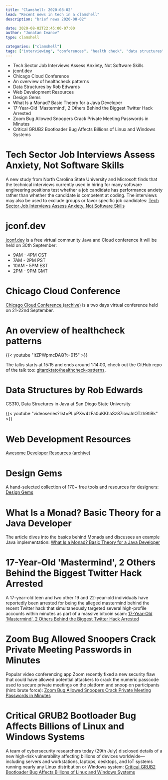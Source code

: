 ```yaml
---
title: "Clamshell: 2020-08-02"
lead: "Recent news in tech in a clamshell"
description: "brief news 2020-08-02"

date: 2020-08-02T22:45:00-07:00
author: "Jonatan Ivanov"
type: clamshell

categories: ["clamshell"]
tags: ["interviewing", "conferences", "health check", "data structures", "design", "monad", "twitter", "hack", "security", "grub", "linux"]
---
```


- Tech Sector Job Interviews Assess Anxiety, Not Software Skills
- jconf.dev
- Chicago Cloud Conference
- An overview of healthcheck patterns
- Data Structures by Rob Edwards
- Web Development Resources
- Design Gems
- What Is a Monad? Basic Theory for a Java Developer
- 17-Year-Old 'Mastermind', 2 Others Behind the Biggest Twitter Hack Arrested
- Zoom Bug Allowed Snoopers Crack Private Meeting Passwords in Minutes
- Critical GRUB2 Bootloader Bug Affects Billions of Linux and Windows Systems

<!--more-->

# Tech Sector Job Interviews Assess Anxiety, Not Software Skills

A new study from North Carolina State University and Microsoft finds that the technical interviews currently used in hiring for many software engineering positions test whether a job candidate has performance anxiety rather than whether the candidate is competent at coding. The interviews may also be used to exclude groups or favor specific job candidates: [Tech Sector Job Interviews Assess Anxiety, Not Software Skills](https://news.ncsu.edu/2020/07/tech-job-interviews-anxiety/)

# jconf.dev

[jconf.dev](https://jconf.dev/) is a free virtual community Java and Cloud conference
It will be held on 30th September:

- 9AM - 4PM CST
- 7AM - 2PM PST
- 10AM - 5PM EST
- 2PM - 9PM GMT

# Chicago Cloud Conference

[Chicago Cloud Conference (archive)](https://web.archive.org/web/20220123154100/https://chicagocloudconference.com/) is a two days virtual conference held on 21-22nd September.

# An overview of healthcheck patterns

{{< youtube "ItZPWpmcDAQ?t=915" >}}
<br>

The talks starts at 15:15 and ends around 1:14:00, check out the GitHub repo of the talk too: [gitaroktato/healthcheck-patterns](https://github.com/gitaroktato/healthcheck-patterns).

# Data Structures by Rob Edwards

CS310, Data Structures in Java at San Diego State University

{{< youtube "videoseries?list=PLpPXw4zFa0uKKhaSz87IowJnOTzh9tiBk" >}}
<br>

# Web Development Resources

[Awesome Developer Resources (archive)](https://web.archive.org/web/20210218204246/https://nelsonmichael.dev/awesome-developer-resources?guid=none&deviceId=83d61fa8-7113-4d2a-965c-a35f89f87b3d)

# Design Gems

A hand-selected collection of 170+ free tools and resources for designers: [Design Gems](https://www.designgems.co/)

# What Is a Monad? Basic Theory for a Java Developer

The article dives into the basics behind Monads and discusses an example Java implementation: [What Is a Monad? Basic Theory for a Java Developer](https://dzone.com/articles/what-is-a-monad-basic-theory-for-a-java-developer)

# 17-Year-Old 'Mastermind', 2 Others Behind the Biggest Twitter Hack Arrested

A 17-year-old teen and two other 19 and 22-year-old individuals have reportedly been arrested for being the alleged mastermind behind the recent Twitter hack that simultaneously targeted several high-profile accounts within minutes as part of a massive bitcoin scam: [17-Year-Old 'Mastermind', 2 Others Behind the Biggest Twitter Hack Arrested](https://thehackernews.com/2020/07/twitter-hacker-arrested.html)

# Zoom Bug Allowed Snoopers Crack Private Meeting Passwords in Minutes

Popular video conferencing app Zoom recently fixed a new security flaw that could have allowed potential attackers to crack the numeric passcode used to secure private meetings on the platform and snoop on participants (hint: brute force): [Zoom Bug Allowed Snoopers Crack Private Meeting Passwords in Minutes](https://thehackernews.com/2020/07/zoom-meeting-password-hacking.html)

# Critical GRUB2 Bootloader Bug Affects Billions of Linux and Windows Systems

A team of cybersecurity researchers today (29th July) disclosed details of a new high-risk vulnerability affecting billions of devices worldwide—including servers and workstations, laptops, desktops, and IoT systems running nearly any Linux distribution or Windows system: [Critical GRUB2 Bootloader Bug Affects Billions of Linux and Windows Systems](https://thehackernews.com/2020/07/grub2-bootloader-vulnerability.html)
